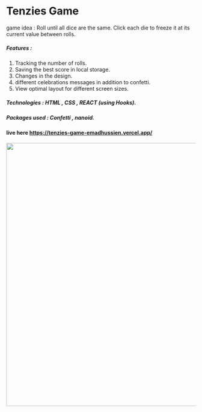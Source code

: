 # Tenzies Game

game idea : Roll until all dice are the same. Click each die to freeze it at its current value between rolls.

##### Features :
1. Tracking the number of rolls.
2. Saving the best score in local storage.
3. Changes in the design.
4. different celebrations messages in addition to confetti.
5. View optimal layout for different screen sizes.

##### Technologies : HTML , CSS , REACT (using Hooks).
##### Packages used : Confetti , nanoid.

#### live here https://tenzies-game-emadhussien.vercel.app/

<img src = "https://user-images.githubusercontent.com/31719363/167228984-3d4b033e-2952-4a89-9e63-f2394f0b49eb.png" style = "width :600px ; height : 700px"  />

